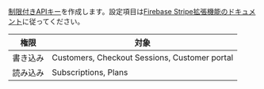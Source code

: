 [制限付きAPIキー](https://stripe.com/docs/keys#limit-access)を作成します。設定項目は[Firebase Stripe拡張機能のドキュメント](https://github.com/stripe/stripe-firebase-extensions/blob/master/firestore-stripe-payments/PREINSTALL.md#additional-setup)に従ってください。

| 権限     | 対象                                          |
| -------- | --------------------------------------------- |
| 書き込み | Customers, Checkout Sessions, Customer portal |
| 読み込み | Subscriptions, Plans                          |